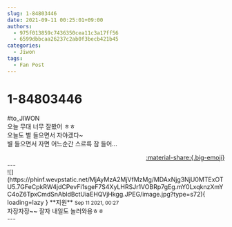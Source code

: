 ```yaml
---
slug: 1-84803446
date: 2021-09-11 00:25:01+09:00
authors:
  - 975f013859c7436350cea11c3a17ff56
  - 6599dbbcaa26237c2ab0f3becb421b45
categories:
  - Jiwon
tags:
  - Fan Post
---
```


# 1-84803446

<div class="post-container" markdown="1">
<div class="content-container md-sidebar__scrollwrap" markdown="1">

\#to_JIWON<br>오늘 무대 너무 잘봤어 ㅎㅎ<br>오늘도 별 들으면서 자야겠다~<br>별 들으면서 자면 어느순간 스르륵 잠 들어...

</div>
</div>

<div style="text-align: right;" markdown="1">
<a href="https://weverse.io/fromis9/fanpost/1-84803446" style="text-align: right;">:material-share:{.big-emoji}</a>
</div>
---

<div class="comments-container md-sidebar__scrollwrap" markdown="1">
<div class="comment" markdown="1">
<div class='id-container' markdown="1">
![](https://phinf.wevpstatic.net/MjAyMzA2MjVfMzMg/MDAxNjg3NjU0MTExOTU5.7GFeCpkRW4jdCPevFi1sgeF7S4XyLHRSJr1VOBRp7gEg.mY0LxqknzXmYC4oZ6TpxCmdSnAbldBctUiaEHQVjHkgg.JPEG/image.jpg?type=s72){ loading=lazy }
**<span class="artist">지원</span>** <small>Sep 11 2021, 00:27</small><br>
</div>
<div class='comment-body' markdown="1">
자장자장~~ 잘자 내일도 놀러와용ㅎㅎ
</div>
</div>
</div>
---
